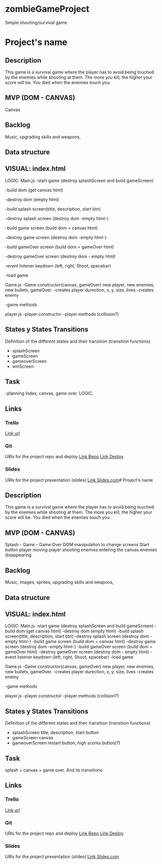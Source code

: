 # zombieGameProject
Simple shooting/survival game

# Project's name

## Description
This game is a survival game where the player has to avoid being touched by the enemies while shooting at them. 
The more you kill, the higher your score will be.
You died when the enemies touch you.


## MVP (DOM - CANVAS)
Canvas

## Backlog
Music, upgrading skills and weapons, 

## Data structure
VISUAL:
index.html
------------------------
LOGIC:
Main.js
 -start game (destroy splashScreen and build gameScreen)
 
 -build dom (get canvas html)
 
 -destroy dom (empty html)
 
 -build splash screen(title, description, start btn)
 
 -destroy splash screen (destroy dom -empty html-)
 
 -build game screen (build dom =  canvas html)
 
 -destroy game screen (destroy dom -empty html-)
 
 -build gameOver screen (build dom = gameOver html)
 
 -destroy gameOver screen (destroy dom - empty html)
 
 -event listener keydown (left, right, Shoot, spacebar)
 
 -load game

Game.js
 -Game constructor(canvas, gameOver)
	new player, new enemies, new bullets, gameOver.
 -creates player
	durection, x, y, size, lives
 -creates enemy
	
 -game methods

player.js
 -player constructor
 -player methods (collision?)


## States y States Transitions
Definition of the different states and their transition (transition functions)

- splashScreen
- gameScreen
- gameoverScreen
- winScreen


## Task
-planning
Index, canvas, game over. LOGIC.


## Links


### Trello
[Link url](https://trello.com)


### Git
URls for the project repo and deploy
[Link Repo](http://github.com)
[Link Deploy](http://github.com)


### Slides
URls for the project presentation (slides)
[Link Slides.com](http://slides.com)# Project's name

## Description
This game is a survival game where the player has to avoid being touched by the enemies while shooting at them. 
The more you kill, the higher your score will be.
You died when the enemies touch you.


## MVP (DOM - CANVAS)
Splash - Game - Game Over
DOM manipulation to change screens
Start button
player moving
player shooting
enemies entering the canvas
enemies disappearing


## Backlog
Music, images, sprites, upgrading skills and weapons, 

## Data structure
VISUAL:
index.html
------------------------
LOGIC:
Main.js
 -start game (destroy splashScreen and build gameScreen)
 -build dom (get canvas html)
 -destroy dom (empty html)
 -build splash screen(title, description, start btn)
 -destroy splash screen (destroy dom -empty html-)
 -build game screen (build dom =  canvas html)
 -destroy game screen (destroy dom -empty html-)
 -build gameOver screen (build dom = gameOver html)
 -destroy gameOver screen (destroy dom - empty html)
 -event listener keydown (left, right, Shoot, spacebar)
 -load game

Game.js
 -Game constructor(canvas, gameOver)
	new player, new enemies, new bullets, gameOver.
 -creates player
	durection, x, y, size, lives
 -creates enemy
	
 -game methods

player.js
 -player constructor
 -player methods (collision?)

## States y States Transitions
Definition of the different states and their transition (transition functions)

- splashScreen
title, description, start button
- gameScreen
canvas
- gameoverScreen
restart button, high scores button(?)

## Task
splash + canvas + game over. And its transitions


## Links


### Trello
[Link url](https://trello.com)


### Git
URls for the project repo and deploy
[Link Repo](http://github.com)
[Link Deploy](http://github.com)


### Slides
URls for the project presentation (slides)
[Link Slides.com](http://slides.com)
